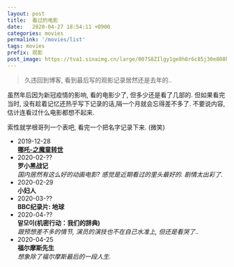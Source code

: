 ```yaml
---
layout: post
title:  看过的电影
date:   2020-04-27 18:54:11 +0900
categories: movies
permalink: '/movies/list'
tags: movies
prefix: 观影
post_image: https://tva1.sinaimg.cn/large/007S8ZIlgy1ge8h8r6c85j30e808ht9g.jpg
---
```


> 久违回到博客, 看到最后写的观影记录居然还是去年的..

 虽然年后因为新冠疫情的影响, 看的电影少了, 但多少还是看了几部的. 但如果看完当时, 没有趁着记忆还热乎写下记录的话,隔一个月就会忘得差不多了. 不要说内容, 估计连看过什么电影都想不起来.

 索性就学根哥列一个表吧, 看完一个把名字记录下来. (微笑)

- 2019-12-28  
[**哪吒-之魔童转世**](/movies/nezha)
- 2020-02-??    
**罗小黑战记**  
*国内居然有这么好的动画电影? 感觉是近期看过的里头最好的. 剧情太出彩了.*
- 2020-02-29  
**小妇人**
- 2020-03-??  
**BBC纪录片: 地球**
- 2020-04-??  
**말모이(机密行动：我们的辞典)**  
*跟预想差不多的情节, 演员的演技也不在自己水准上, 但还是看哭了..*
- 2020-04-25  
**福尔摩斯先生**  
*想象除了福尔摩斯最后的一段人生.*